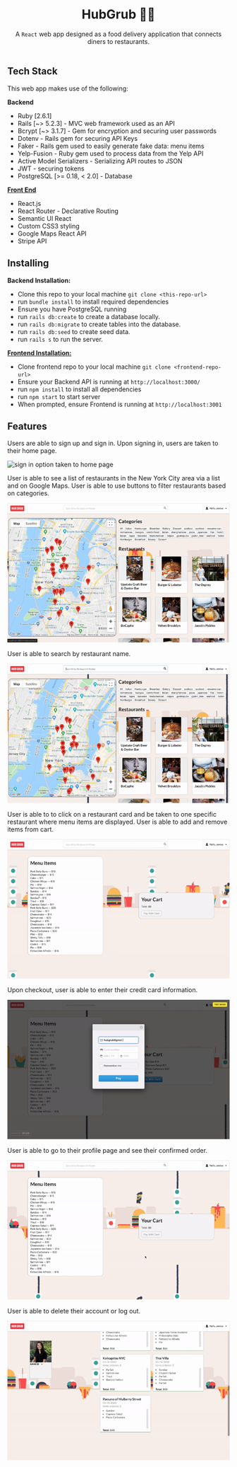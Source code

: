 <h1 align="center">HubGrub 🍕🥐 </h1>

<div align="center">
  A <code>React</code> web app designed as a food delivery application that connects diners to restaurants. 
</div>

<br />

## Tech Stack
This web app makes use of the following:

**Backend**
- Ruby [2.6.1]
- Rails [~> 5.2.3] - MVC web framework used as an API
- Bcrypt [~> 3.1.7] - Gem for encryption and securing user passwords
- Dotenv - Rails gem for securing API Keys
- Faker - Rails gem used to easily generate fake data: menu items
- Yelp-Fusion - Ruby gem used to process data from the Yelp API
- Active Model Serializers - Serializing API routes to JSON
- JWT - securing tokens
- PostgreSQL [>= 0.18, < 2.0] - Database

[**Front End**](https://github.com/bigfishh/hubgrub-frontend)
- React.js
- React Router - Declarative Routing
- Semantic UI React 
- Custom CSS3 styling 
- Google Maps React API
- Stripe API

## Installing

**Backend Installation:**

- Clone this repo to your local machine `git clone <this-repo-url>`
- run `bundle install` to install required dependencies
- Ensure you have PostgreSQL running
- run `rails db:create` to create a database locally.
- run `rails db:migrate` to create tables into the database.
- run `rails db:seed` to create seed data.
- run `rails s` to run the server. 

[**Frontend Installation:**](https://github.com/bigfishh/hubgrub-frontend)

- Clone frontend repo to your local machine `git clone <frontend-repo-url>`
- Ensure your Backend API is running at `http://localhost:3000/`
- run `npm install` to install all dependencies
- run `npm start` to start server
- When prompted, ensure Frontend is running at `http://localhost:3001`

## Features

Users are able to sign up and sign in. Upon signing in, users are taken to their home page.

<img src="./readme-gifs/signin-signup.gif"
     alt="sign in option taken to home page"
     style="max-width: 100%" />

User is able to see a list of restaurants in the New York City area via a list and on Google Maps. User is able to use buttons to filter restaurants based on categories. 

<img src="./readme-gifs/filterbycategory.gif"
     alt="filter by category"
     style="max-width: 100%" />

User is able to search by restaurant name.

<img src="./readme-gifs/searchbyrestaurantname.gif"
     alt="search bar"
     style="max-width: 100%" />

User is able to to click on a restaurant card and be taken to one specific restaurant where menu items are displayed. User is able to add and remove items from cart. 

<img src="./readme-gifs/menu-item.gif"
     alt="User is able to to click on a restaurant card and be taken to one specific restaurant where menu items are displayed"
     style="max-width: 100%" />

Upon checkout, user is able to enter their credit card information.

<img src="./readme-gifs/pay.gif"
     alt="User is able to add and remove items from cart. Upon checkout, user is able to enter their credit card information"
     style="max-height: 100%" />

User is able to go to their profile page and see their confirmed order. 

<img src="./readme-gifs/confirm.gif"
     alt="User is able to go to their profile page and see their confirmed order"
     style="max-height: 100%" />

User is able to delete their account or log out. 

<img src="./readme-gifs/delete-logout.gif"
     alt="User is able to delete their account"
     style="max-height: 100%" />
